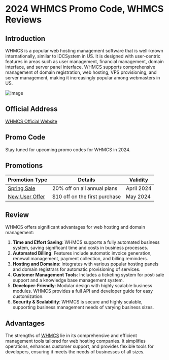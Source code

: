 # 2024 WHMCS Promo Code, WHMCS Reviews

## Introduction
WHMCS is a popular web hosting management software that is well-known internationally, similar to IDCSystem in US. It is designed with user-centric features in areas such as user management, financial management, domain interface, and server panel interface. WHMCS supports comprehensive management of domain registration, web hosting, VPS provisioning, and server management, making it increasingly popular among webmasters in US.

![image](https://github.com/phobiafke/whmcs/assets/157681339/36efcb96-fe65-452a-aadd-90d53e9ead82)


## Official Address
[WHMCS Official Website](https://www.whmcs.com/members/aff.php?aff=44309)

## Promo Code
Stay tuned for upcoming promo codes for WHMCS in 2024.

## Promotions
| Promotion Type | Details | Validity |
|----------------|---------|----------|
| [Spring Sale](https://www.whmcs.com/members/aff.php?aff=44309)    | 20% off on all annual plans | April 2024 |
| [New User Offer](https://www.whmcs.com/members/aff.php?aff=44309) | $10 off on the first purchase | May 2024  |



## Review
WHMCS offers significant advantages for web hosting and domain management:

1. **Time and Effort Saving**: WHMCS supports a fully automated business system, saving significant time and costs in business processes.
2. **Automated Billing**: Features include automatic invoice generation, renewal management, payment collection, and billing reminders.
3. **Hosting and Domains**: Integrates with various popular hosting panels and domain registrars for automatic provisioning of services.
4. **Customer Management Tools**: Includes a ticketing system for post-sale support and a knowledge base management system.
5. **Developer-Friendly**: Modular design with highly scalable business modules. WHMCS provides a full API and developer guide for easy customization.
6. **Security & Scalability**: WHMCS is secure and highly scalable, supporting business management needs of varying business sizes.

## Advantages
The strengths of [WHMCS](https://www.whmcs.com/members/aff.php?aff=44309) lie in its comprehensive and efficient management tools tailored for web hosting companies. It simplifies operations, enhances customer support, and provides flexible tools for developers, ensuring it meets the needs of businesses of all sizes.


